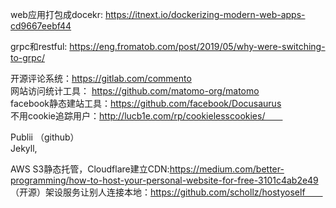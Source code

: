web应用打包成docekr: https://itnext.io/dockerizing-modern-web-apps-cd9667eebf44  

grpc和restful: https://eng.fromatob.com/post/2019/05/why-were-switching-to-grpc/  

开源评论系统：https://gitlab.com/commento  
网站访问统计工具： https://github.com/matomo-org/matomo  
facebook静态建站工具：https://github.com/facebook/Docusaurus    
不用cookie追踪用户：http://lucb1e.com/rp/cookielesscookies/　　  

Publii  （github）  
Jekyll,  

AWS S3静态托管，Cloudflare建立CDN:https://medium.com/better-programming/how-to-host-your-personal-website-for-free-3101c4ab2e49  
（开源）架设服务让别人连接本地：https://github.com/schollz/hostyoself　　
